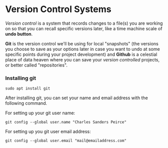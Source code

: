 # Version Control Systems

*Version control* is a system that records changes to a file(s) you are working on so that you can recall specific versions later, like a time machine scale of **undo button**.

**Git** is the version control we'll be using for local "snapshots" (the versions you choose to save as your options later in case you want to undo at some specific points during your project development) and **Github** is a celestial place of data heaven where you can save your *version controlled* projects, or better called "repositories".

### Installing git
```shell
sudo apt install git
```

After installing git, you can set your name and email address with the following command.

For setting up your git user name:
```shell
git config --global user.name "Charles Sanders Peirce"
```

For setting up you git user email address:
```shell
git config --global user.email "mail@emailaddress.com"
```


